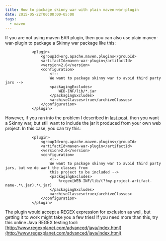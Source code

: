 ```yaml
---
title: How to package skinny war with plain maven-war-plugin
date: 2015-05-22T00:00:00-05:00
tags:
  - maven
---
```


If you are not using maven EAR plugin, then you can also use plain maven-war-plugin to package a Skinny war package like this:
```
            <plugin>
                <groupId>org.apache.maven.plugins</groupId>
                <artifactId>maven-war-plugin</artifactId>
                <version>2.6</version>
                <configuration>
                    <!--
                    We want to package skinny war to avoid third party jars -->
                    <packagingExcludes>
                        WEB-INF/lib/*.jar
                    </packagingExcludes>
                    <archiveClasses>true</archiveClasses>
                </configuration>
            </plugin>

```

However, if you ran into the problem I described in [last post](https://zemian.github.io/2015/05/getting-version-string-from-maven-based.html), then you want a Skinny war, but still want to include the jar it produced from your own web project. In this case, you can try this:
```
            <plugin>
                <groupId>org.apache.maven.plugins</groupId>
                <artifactId>maven-war-plugin</artifactId>
                <version>2.6</version>
                <configuration>
                    <!--
                    We want to package skinny war to avoid third party jars, but we do want the classes from
                    this project to be included -->
                    <packagingExcludes>
                        %regex[WEB-INF/lib/(?!my-project-artifact-name-.*\.jar).*\.jar]
                    </packagingExcludes>
                    <archiveClasses>true</archiveClasses>
                </configuration>
            </plugin>
```
The plugin would accept a REGEX expression for exclusion as well, but getting it to work might take you a few tries! If you need more than this, try this online Java REGEX testing tool: [http://www.regexplanet.com/advanced/java/index.html](http://www.regexplanet.com/advanced/java/index.html)
